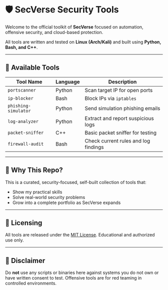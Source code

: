 # 🛡️ SecVerse Security Tools

Welcome to the official toolkit of **SecVerse**  focused on automation, offensive security, and cloud-based protection.

All tools are written and tested on **Linux (Arch/Kali)** and built using **Python, Bash, and C++**.

---

## 🔧 Available Tools

| Tool Name              | Language | Description                          |
|------------------------|----------|--------------------------------------|
| `portscanner`          | Python   | Scan target IP for open ports        |
| `ip-blocker`           | Bash     | Block IPs via `iptables`             |
| `phishing-simulator`   | Python   | Send simulation phishing emails      |
| `log-analyzer`         | Python   | Extract and report suspicious logs   |
| `packet-sniffer`       | C++      | Basic packet sniffer for testing     |
| `firewall-audit`       | Bash     | Check current rules and log findings |

---

## 🧠 Why This Repo?

This is a curated, security-focused, self-built collection of tools that:
- Show my practical skills
- Solve real-world security problems
- Grow into a complete portfolio as SecVerse expands

---

## 📄 Licensing

All tools are released under the [MIT License](LICENSE). Educational and authorized use only.

---

## 🚨 Disclaimer

Do **not** use any scripts or binaries here against systems you do not own or have written consent to test. Offensive tools are for red teaming in controlled environments.

